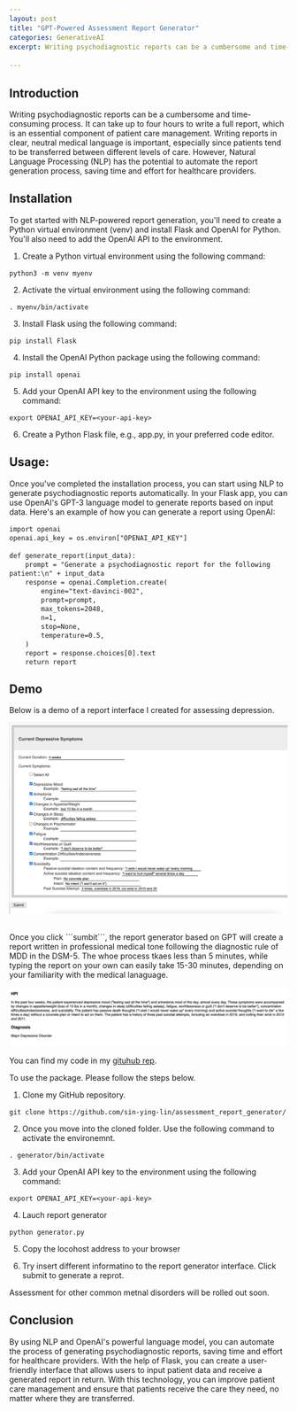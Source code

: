 ```yaml
---
layout: post
title: "GPT-Powered Assessment Report Generator"
categories: GenerativeAI
excerpt: Writing psychodiagnostic reports can be a cumbersome and time-consuming process. It can take up to four hours to write a full report, which is an essential component of patient care management. Writing reports in clear, neutral medical language is important, especially since patients tend to be transferred between different levels of care. However, Natural Language Processing (NLP) has the potential to automate the report generation process, saving time and effort for healthcare providers.

---
```


## Introduction
Writing psychodiagnostic reports can be a cumbersome and time-consuming process. It can take up to four hours to write a full report, which is an essential component of patient care management. Writing reports in clear, neutral medical language is important, especially since patients tend to be transferred between different levels of care. However, Natural Language Processing (NLP) has the potential to automate the report generation process, saving time and effort for healthcare providers.

## Installation

To get started with NLP-powered report generation, you'll need to create a Python virtual environment (venv) and install Flask and OpenAI for Python. You'll also need to add the OpenAI API to the environment.

1. Create a Python virtual environment using the following command:
```
python3 -m venv myenv
```

2. Activate the virtual environment using the following command:
```
. myenv/bin/activate
```

3. Install Flask using the following command:
```
pip install Flask
```

4. Install the OpenAI Python package using the following command:
```
pip install openai
```

5. Add your OpenAI API key to the environment using the following command:
```
export OPENAI_API_KEY=<your-api-key>
```

6. Create a Python Flask file, e.g., app.py, in your preferred code editor.


## Usage:

Once you've completed the installation process, you can start using NLP to generate psychodiagnostic reports automatically. In your Flask app, you can use OpenAI's GPT-3 language model to generate reports based on input data. Here's an example of how you can generate a report using OpenAI:

```
import openai
openai.api_key = os.environ["OPENAI_API_KEY"]

def generate_report(input_data):
    prompt = "Generate a psychodiagnostic report for the following patient:\n" + input_data
    response = openai.Completion.create(
        engine="text-davinci-002",
        prompt=prompt,
        max_tokens=2048,
        n=1,
        stop=None,
        temperature=0.5,
    )
    report = response.choices[0].text
    return report
```

## Demo

Below is a demo of a report interface I created for assessing depression. 


![Fig1](/images/GenerativeAI/interface.png)

<br>
Once you click ```sumbit```, the report generator based on GPT will create a report written in professional medical tone following the diagnostic rule of MDD in the DSM-5. The whoe process tkaes less than 5 minutes, while typing the report on your own can easily take 15-30 minutes, depending on your familiarity with the medical lanaguage. 

![Fig2](/images/GenerativeAI/report.png)

You can find my code in my [gituhub rep](https://github.com/sin-ying-lin/assessment_report_generator/).

To use the package. Please follow the steps below. 

1. Clone my GitHub repository. 
```
git clone https://github.com/sin-ying-lin/assessment_report_generator/
```

2. Once you move into the cloned folder. Use the following command to activate the environemnt. 
```
. generator/bin/activate
```

3. Add your OpenAI API key to the environment using the following command:
```
export OPENAI_API_KEY=<your-api-key>
```

4. Lauch report generator
```
python generator.py
```
    
5. Copy the locohost address to your browser

6. Try insert different informatino to the report generator interface. Click submit to generate a reprot. 

Assessment for other common metnal disorders will be rolled out soon.

## Conclusion

By using NLP and OpenAI's powerful language model, you can automate the process of generating psychodiagnostic reports, saving time and effort for healthcare providers. With the help of Flask, you can create a user-friendly interface that allows users to input patient data and receive a generated report in return. With this technology, you can improve patient care management and ensure that patients receive the care they need, no matter where they are transferred.
